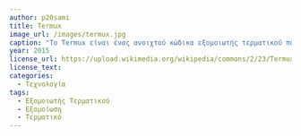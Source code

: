 ```yaml
---
author: p20sami
title: Termux
image_url: /images/termux.jpg
caption: "Το Termux είναι ένας ανοιχτού κώδικα εξομοιωτής τερματικού που καθιστά δυνατή την εξομοίωση λειτουργικού συστήματος Linux σε κινητές συσκευές Android. Το λογισμικό αυτό εγκαθίσταται εξ'ορισμού με ένα βασικό σύστημα και επιτρέπει την εγκατάσταση νέων πακέτων μέσω του package manager του, ενώ οι περισσότερες εντολές Linux και Bash υποστηρίζονται. Υποστηρίζει επίσης source-based εργαλεία όπως compiler για τις γλώσσες Rust, C++ και άλλες.  "
year: 2015
license_url: https://upload.wikimedia.org/wikipedia/commons/2/23/Termux-nano.jpg
license_text: 
categories:
  - Τεχνολογία
tags:
  - Εξομοιωτής Τερματικού
  - Εξομοίωση
  - Τερματικό 
---
```

